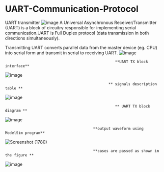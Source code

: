 # UART-Communication-Protocol

UART transmitter 
![image](https://github.com/ayaahmed20018414/UART-Communication-Protocol/assets/82789012/db99337b-5f1d-40af-a910-2fefa0205e53)
A Universal Asynchronous Receiver/Transmitter (UART) is a block of circuitry responsible for implementing serial communication.UART is Full Duplex protocol (data transmission in both directions simultaneously).

Transmitting UART converts parallel data from the master device (eg. CPU) into serial form and transmit in serial to receiving UART.
![image](https://github.com/ayaahmed20018414/UART-Communication-Protocol/assets/82789012/775d7561-97ab-4486-aa8a-7ecc2d604da9)


                                                      **UART TX block interface**
![image](https://github.com/ayaahmed20018414/UART-Communication-Protocol/assets/82789012/87c543c0-b625-4167-b5a5-b805d8bb47e9)

                              
                                                   ** signals description table **
![image](https://github.com/ayaahmed20018414/UART-Communication-Protocol/assets/82789012/30f686a2-e5ea-4042-91d4-1c3e4f86863d)

  
  
                                                      ** UART TX block diagram **
![image](https://github.com/ayaahmed20018414/UART-Communication-Protocol/assets/82789012/98917ad6-4687-45b6-90e2-90a0b7859220)




                                            **output waveform using ModelSim program**
![Screenshot (1780)](https://github.com/ayaahmed20018414/UART-Communication-Protocol/assets/82789012/99dacfc3-b36d-402e-95e5-d72f8d8fe3a3)






                                            **cases are passed as shown in the figure **
![image](https://github.com/ayaahmed20018414/UART-Communication-Protocol/assets/82789012/ae0dfc1a-3d89-431f-8f18-575e89cd1b41)







